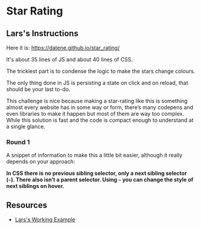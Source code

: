 # Star Rating

## Lars's Instructions
Here it is: <https://datene.github.io/star_rating/>

It's about 35 lines of JS and about 40 lines of CSS.

The trickiest part is to condense the logic to make the stars change colours.

The only thing done in JS is persisting a state on click and on reload, that should be your last to-do.

This challenge is nice because making a star-rating like this is something almost every website has in some way or form, there’s many codepens and even libraries to make it happen but most of them are way too complex. While this solution is fast and the code is compact enough to understand at a single glance.

### Round 1
A snippet of information to make this a little bit easier, although it really depends on your approach:

**In CSS there is no previous sibling selector, only a next sibling selector (`~`). There also isn’t a parent selector. Using `~` you can change the style of next siblings on hover.**

## Resources
- [Lars's Working Example](https://datene.github.io/star_rating/)
